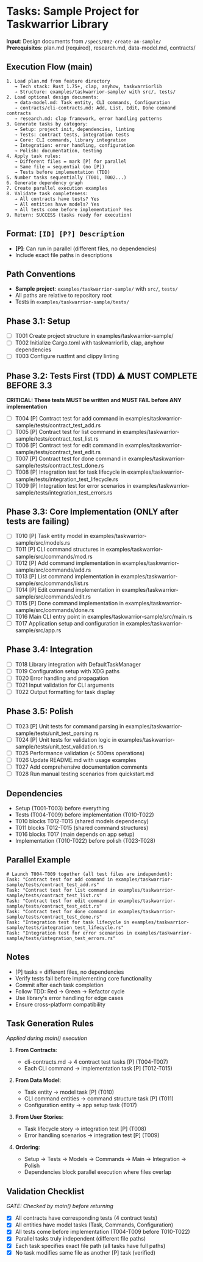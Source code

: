 # Tasks: Sample Project for Taskwarrior Library

**Input**: Design documents from `/specs/002-create-an-sample/`
**Prerequisites**: plan.md (required), research.md, data-model.md, contracts/

## Execution Flow (main)
```
1. Load plan.md from feature directory
   → Tech stack: Rust 1.75+, clap, anyhow, taskwarriorlib
   → Structure: examples/taskwarrior-sample/ with src/, tests/
2. Load optional design documents:
   → data-model.md: Task entity, CLI commands, Configuration
   → contracts/cli-contracts.md: Add, List, Edit, Done command contracts
   → research.md: clap framework, error handling patterns
3. Generate tasks by category:
   → Setup: project init, dependencies, linting
   → Tests: contract tests, integration tests
   → Core: CLI commands, library integration
   → Integration: error handling, configuration
   → Polish: documentation, testing
4. Apply task rules:
   → Different files = mark [P] for parallel
   → Same file = sequential (no [P])
   → Tests before implementation (TDD)
5. Number tasks sequentially (T001, T002...)
6. Generate dependency graph
7. Create parallel execution examples
8. Validate task completeness:
   → All contracts have tests? Yes
   → All entities have models? Yes
   → All tests come before implementation? Yes
9. Return: SUCCESS (tasks ready for execution)
```

## Format: `[ID] [P?] Description`
- **[P]**: Can run in parallel (different files, no dependencies)
- Include exact file paths in descriptions

## Path Conventions
- **Sample project**: `examples/taskwarrior-sample/` with `src/`, `tests/`
- All paths are relative to repository root
- Tests in `examples/taskwarrior-sample/tests/`

## Phase 3.1: Setup
- [ ] T001 Create project structure in examples/taskwarrior-sample/
- [ ] T002 Initialize Cargo.toml with taskwarriorlib, clap, anyhow dependencies
- [ ] T003 Configure rustfmt and clippy linting

## Phase 3.2: Tests First (TDD) ⚠️ MUST COMPLETE BEFORE 3.3
**CRITICAL: These tests MUST be written and MUST FAIL before ANY implementation**
- [ ] T004 [P] Contract test for add command in examples/taskwarrior-sample/tests/contract_test_add.rs
- [ ] T005 [P] Contract test for list command in examples/taskwarrior-sample/tests/contract_test_list.rs
- [ ] T006 [P] Contract test for edit command in examples/taskwarrior-sample/tests/contract_test_edit.rs
- [ ] T007 [P] Contract test for done command in examples/taskwarrior-sample/tests/contract_test_done.rs
- [ ] T008 [P] Integration test for task lifecycle in examples/taskwarrior-sample/tests/integration_test_lifecycle.rs
- [ ] T009 [P] Integration test for error scenarios in examples/taskwarrior-sample/tests/integration_test_errors.rs

## Phase 3.3: Core Implementation (ONLY after tests are failing)
- [ ] T010 [P] Task entity model in examples/taskwarrior-sample/src/models.rs
- [ ] T011 [P] CLI command structures in examples/taskwarrior-sample/src/commands/mod.rs
- [ ] T012 [P] Add command implementation in examples/taskwarrior-sample/src/commands/add.rs
- [ ] T013 [P] List command implementation in examples/taskwarrior-sample/src/commands/list.rs
- [ ] T014 [P] Edit command implementation in examples/taskwarrior-sample/src/commands/edit.rs
- [ ] T015 [P] Done command implementation in examples/taskwarrior-sample/src/commands/done.rs
- [ ] T016 Main CLI entry point in examples/taskwarrior-sample/src/main.rs
- [ ] T017 Application setup and configuration in examples/taskwarrior-sample/src/app.rs

## Phase 3.4: Integration
- [ ] T018 Library integration with DefaultTaskManager
- [ ] T019 Configuration setup with XDG paths
- [ ] T020 Error handling and propagation
- [ ] T021 Input validation for CLI arguments
- [ ] T022 Output formatting for task display

## Phase 3.5: Polish
- [ ] T023 [P] Unit tests for command parsing in examples/taskwarrior-sample/tests/unit_test_parsing.rs
- [ ] T024 [P] Unit tests for validation logic in examples/taskwarrior-sample/tests/unit_test_validation.rs
- [ ] T025 Performance validation (< 500ms operations)
- [ ] T026 Update README.md with usage examples
- [ ] T027 Add comprehensive documentation comments
- [ ] T028 Run manual testing scenarios from quickstart.md

## Dependencies
- Setup (T001-T003) before everything
- Tests (T004-T009) before implementation (T010-T022)
- T010 blocks T012-T015 (shared models dependency)
- T011 blocks T012-T015 (shared command structures)
- T016 blocks T017 (main depends on app setup)
- Implementation (T010-T022) before polish (T023-T028)

## Parallel Example
```
# Launch T004-T009 together (all test files are independent):
Task: "Contract test for add command in examples/taskwarrior-sample/tests/contract_test_add.rs"
Task: "Contract test for list command in examples/taskwarrior-sample/tests/contract_test_list.rs"
Task: "Contract test for edit command in examples/taskwarrior-sample/tests/contract_test_edit.rs"
Task: "Contract test for done command in examples/taskwarrior-sample/tests/contract_test_done.rs"
Task: "Integration test for task lifecycle in examples/taskwarrior-sample/tests/integration_test_lifecycle.rs"
Task: "Integration test for error scenarios in examples/taskwarrior-sample/tests/integration_test_errors.rs"
```

## Notes
- [P] tasks = different files, no dependencies
- Verify tests fail before implementing core functionality
- Commit after each task completion
- Follow TDD: Red → Green → Refactor cycle
- Use library's error handling for edge cases
- Ensure cross-platform compatibility

## Task Generation Rules
*Applied during main() execution*

1. **From Contracts**:
   - cli-contracts.md → 4 contract test tasks [P] (T004-T007)
   - Each CLI command → implementation task [P] (T012-T015)

2. **From Data Model**:
   - Task entity → model task [P] (T010)
   - CLI command entities → command structure task [P] (T011)
   - Configuration entity → app setup task (T017)

3. **From User Stories**:
   - Task lifecycle story → integration test [P] (T008)
   - Error handling scenarios → integration test [P] (T009)

4. **Ordering**:
   - Setup → Tests → Models → Commands → Main → Integration → Polish
   - Dependencies block parallel execution where files overlap

## Validation Checklist
*GATE: Checked by main() before returning*

- [x] All contracts have corresponding tests (4 contract tests)
- [x] All entities have model tasks (Task, Commands, Configuration)
- [x] All tests come before implementation (T004-T009 before T010-T022)
- [x] Parallel tasks truly independent (different file paths)
- [x] Each task specifies exact file path (all tasks have full paths)
- [x] No task modifies same file as another [P] task (verified)